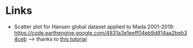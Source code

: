 # Links


- Scatter plot for Hansen global dataset applied to Mada 2001-2019: https://code.earthengine.google.com/4831a3e1eeff04eb9d814aa2beb34ceb
--> thanks to [this tutorial](https://developers.google.cn/earth-engine/tutorials/tutorial_forest_03a?hl=zh-cn)
